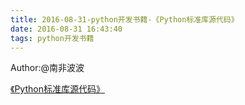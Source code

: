 ```yaml
---
title: 2016-08-31-python开发书籍-《Python标准库源代码》
date: 2016-08-31 16:43:40
tags: python开发书籍
---
```

Author:@南非波波

[《Python标准库源代码》](http://blog.songqingbo.cn/pdf/nodejs/《Python标准库源代码》.CHM "《Python标准库源代码》.CHM")
